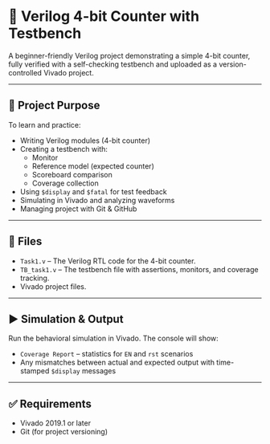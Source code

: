 # 🔢 Verilog 4-bit Counter with Testbench

A beginner-friendly Verilog project demonstrating a simple 4-bit counter, fully verified with a self-checking testbench and uploaded as a version-controlled Vivado project.

---

## 🧠 Project Purpose  
To learn and practice:
- Writing Verilog modules (4-bit counter)
- Creating a testbench with:
  - Monitor
  - Reference model (expected counter)
  - Scoreboard comparison
  - Coverage collection
- Using `$display` and `$fatal` for test feedback
- Simulating in Vivado and analyzing waveforms
- Managing project with Git & GitHub

---

## 📂 Files
- `Task1.v` – The Verilog RTL code for the 4-bit counter.
- `TB_task1.v` – The testbench file with assertions, monitors, and coverage tracking.
- Vivado project files.

---

## ▶️ Simulation & Output
Run the behavioral simulation in Vivado. The console will show:
- `Coverage Report` – statistics for `EN` and `rst` scenarios
- Any mismatches between actual and expected output with time-stamped `$display` messages

---

## ✅ Requirements
- Vivado 2019.1 or later
- Git (for project versioning)
